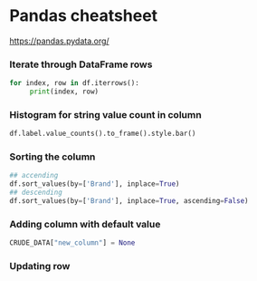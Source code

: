 # Pandas cheatsheet
https://pandas.pydata.org/


### Iterate through DataFrame rows
```py
for index, row in df.iterrows():
     print(index, row)
```

### Histogram for string value count in column
```py
df.label.value_counts().to_frame().style.bar()
```
### Sorting the column
```py
## accending
df.sort_values(by=['Brand'], inplace=True)
## descending 
df.sort_values(by=['Brand'], inplace=True, ascending=False)

```

### Adding column with default value
```py
CRUDE_DATA["new_column"] = None
```

### Updating row

